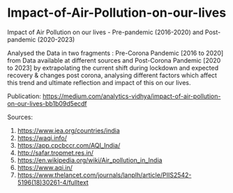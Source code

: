 # Impact-of-Air-Pollution-on-our-lives
Impact of Air Pollution on our lives - Pre-pandemic (2016-2020) and Post-pandemic (2020-2023)

Analysed the Data in two fragments : Pre-Corona Pandemic [2016 to 2020] from Data available at different sources and Post-Corona Pandemic [2020 to 2023] by extrapolating the current shift during lockdown and expected recovery & changes post corona, analysing different factors which affect this trend and ultimate reflection and impact of this on our lives.

Publication: https://medium.com/analytics-vidhya/impact-of-air-pollution-on-our-lives-bb1b09d5ecdf

Sources:
1. https://www.iea.org/countries/india
2. https://waqi.info/
3. https://app.cpcbccr.com/AQI_India/
4. http://safar.tropmet.res.in/
5. https://en.wikipedia.org/wiki/Air_pollution_in_India
6. https://www.aqi.in/
7. https://www.thelancet.com/journals/lanplh/article/PIIS2542-5196(18)30261-4/fulltext
